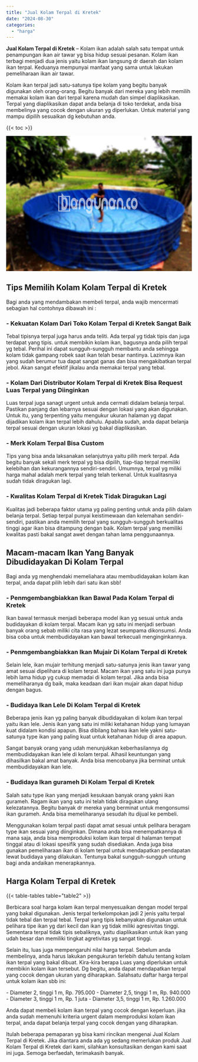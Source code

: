 ```yaml
---
title: "Jual Kolam Terpal di Kretek"
date: "2024-08-30"
categories: 
  - "harga"
---
```


**Jual Kolam Terpal di Kretek** – Kolam ikan adalah salah satu tempat untuk penampungan ikan air tawar yg bisa hidup sesuai pesanan. Kolam ikan terbagi menjadi dua jenis yaitu kolam ikan langsung dr daerah dan kolam ikan terpal. Keduanya mempunyai manfaat yang sama untuk lakukan pemeliharaan ikan air tawar.

Kolam ikan terpal jadi satu-satunya tipe kolam yang begitu banyak digunakan oleh orang-orang. Begitu banyak dari mereka yang lebih memilih memakai kolam ikan dari terpal karena mudah dan simpel diaplikasikan. Terpal yang diaplikasikan dapat anda belanja di toko terdekat, anda bisa membelinya yang cocok dengan ukuran yg diperlukan. Untuk material yang mampu dipilih sesuaikan dg kebutuhan anda.

{{< toc >}}

![Jual Kolam Terpal di Kretek](/images/jual-kolam-terpal-40.png)

## Tips Memilih Kolam Kolam Terpal di Kretek

Bagi anda yang mendambakan membeli terpal, anda wajib mencermati sebagian hal contohnya dibawah ini :

### \- Kekuatan Kolam Dari Toko Kolam Terpal di Kretek Sangat Baik

Tebal tipisnya terpal juga harus anda teliti. Ada terpal yg tidak tipis dan juga terdapat yang tipis. untuk membikin kolam ikan, bagusnya anda pilih terpal yg tebal. Perihal ini dapat sungguh-sungguh membantu anda sehingga kolam tidak gampang robek saat ikan telah besar nantinya. Lazimnya ikan yang sudah berumur tua dapat sangat ganas dan bisa mengakibatkan terpal jebol. Akan sangat efektif jikalau anda memakai terpal yang tebal.

### \- Kolam Dari Distributor Kolam Terpal di Kretek Bisa Request Luas Terpal yang Diinginkan

Luas terpal juga sanagt urgent untuk anda cermati didalam belanja terpal. Pastikan panjang dan lebarnya sesuai dengan lokasi yang akan digunakan. Untuk itu, yang terpenting yaitu mengukur ukuran halaman yg dapat dijadikan kolam ikan terpal lebih dahulu. Apabila sudah, anda dapat belanja terpal sesuai dengan ukuran lokasi yg bakal diaplikasikan.

### \- Merk Kolam Terpal Bisa Custom

Tips yang bisa anda laksanakan selanjutnya yaitu pilih merk terpal. Ada begitu banyak sekali merk terpal yg bisa dipilih, tiap-tiap terpal memiliki kelebihan dan kekurangannya sendiri-sendiri. Umumnya, terpal yg miliki harga mahal adalah merk terpal yang telah terkenal. Untuk kualitasnya sudah tidak diragukan lagi.

### \- Kwalitas Kolam Terpal di Kretek Tidak Diragukan Lagi

Kualitas jadi beberapa faktor utama yg paling penting untuk anda pilih dalam belanja terpal. Setiap terpal punyai keistimewaan dan kelemahan sendiri-sendiri, pastikan anda memilih terpal yang sungguh-sungguh berkualitas tinggi agar ikan bisa ditampung dengan baik. Kolam terpal yang memiliki kwalitas pasti bakal sangat awet dengan tahan lama penggunaannya.

## Macam-macam Ikan Yang Banyak Dibudidayakan Di Kolam Terpal

Bagi anda yg menghendaki memeliahara atau membudidayakan kolam ikan terpal, anda dapat pilih lebih dari satu ikan sbb!

### \- Penmgembangbiakkan Ikan Bawal Pada Kolam Terpal di Kretek

Ikan bawal termasuk menjadi beberapa model ikan yg sesuai untuk anda budidayakan di kolam terpal. Macam ikan yg satu ini menjadi serbuan banyak orang sebab miliki cita rasa yang lezat seumpama dikonsumsi. Anda bisa coba untuk membudidayakan kan bawal terkecuali menginginkannya.

### \- Penmgembangbiakkan Ikan Mujair Di Kolam Terpal di Kretek

Selain lele, ikan mujair terhitung menjadi satu-satunya jenis ikan tawar yang amat sesuai dipelihara di kolam terpal. Macam ikan yang satu ini juga punya lebih lama hidup yg cukup memadai di kolam terpal. Jika anda bisa memeliharanya dg baik, maka keadaan dari ikan mujair akan dapat hidup dengan bagus.

### \- Budidaya Ikan Lele Di Kolam Terpal di Kretek

Beberapa jenis ikan yg paling banyak dibudidayakan di kolam ikan terpal yaitu ikan lele. Jenis ikan yang satu ini miliki ketahanan hidup yang lumayan kuat didalam kondisi apapun. Bisa dibilang bahwa ikan lele yakni satu-satunya type ikan yang paling kuat untuk ketahanan hidup di area apapun.

Sangat banyak orang yang udah menunjukkan keberhasilannya dg membudidayakan ikan lele di kolam terpal. Alhasil keuntungan yang dihasilkan bakal amat banyak. Anda bisa mencobanya jika berminat untuk membudidayakan ikan lele.

### \- Budidaya Ikan gurameh Di Kolam Terpal di Kretek

Salah satu type ikan yang menjadi kesukaan banyak orang yakni ikan gurameh. Ragam ikan yang satu ini telah tidak diragukan ulang kelezatannya. Begitu banyak dr mereka yang berminat untuk mengonsumsi ikan gurameh. Anda bisa memeliharanya sesudah itu dijual ke pembeli.

Menggunakan kolam terpal pasti dapat amat sesuai untuk pelihara beragam type ikan sesuai yang diinginkan. Dimana anda bisa menempatkannya di mana saja, anda bisa memproduksi kolam ikan terpal di halaman tempat tinggal atau di lokasi spesifik yang sudah disediakan. Anda juga bisa gunakan pemeliharaan ikan di kolam terpal untuk mendapatkan pendapatan lewat budidaya yang dilakukan. Tentunya bakal sungguh-sungguh untung bagi anda andaikan menerapkannya.

## Harga Kolam Terpal di Kretek

{{< table-tables table="table2" >}}

Berbicara soal harga kolam ikan terpal menyesuaikan dengan model terpal yang bakal digunakan. Jenis terpal terkelompokan jadi 2 jenis yaitu terpal tidak tebal dan terpal tebal. Terpal yang tipis kebanyakan digunakan untuk pelihara tipe ikan yg dari kecil dan ikan yg tidak miliki agresivitas tinggi. Sementara terpal tidak tipis sebaliknya, yaitu diaplikasikan untuk ikan yang udah besar dan memiliki tingkat agretivitas yg sangat tinggi.

Selain itu, luas juga mempengaruhi nilai harga terpal. Sebelum anda membelinya, anda harus lakukan pengukuran terlebih dahulu tentang kolam ikan terpal yang bakal dibuat. Kira-kira berapa Luas yang diperlukan untuk membikin kolam ikan tersebut. Dg begitu, anda dapat mendapatkan terpal yang cocok dengan ukuran yang diharapkan. Salahsatu daftar harga terpal untuk kolam ikan sbb ini:

\- Diameter 2, tinggi 1 m, Rp. 795.000 - Diameter 2,5, tinggi 1 m, Rp. 940.000 - Diameter 3, tinggi 1 m, Rp. 1 juta - Diameter 3,5, tinggi 1 m, Rp. 1.260.000

Anda dapat membeli kolam ikan terpal yang cocok dengan keperluan. jika anda sudah memenuhi kriteria urgent dalam memproduksi kolam ikan terpal, anda dapat belanja terpal yang cocok dengan yang diharapkan.

Itulah beberapa pemaparan yg bisa kami rincikan mengenai Jual Kolam Terpal di Kretek. Jika diantara anda ada yg sedang memerlukan produk Jual Kolam Terpal di Kretek dari kami, silahkan konsultasikan dengan kami saat ini juga. Semoga berfaedah, terimakasih banyak.
